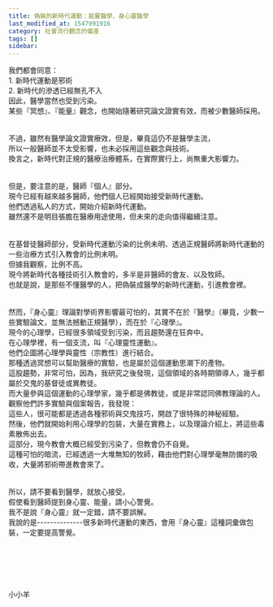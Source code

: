 ```yaml
---
title: 偽裝的新時代運動：能量醫學、身心靈醫學
last_modified_at: 1547991916
category: 社會流行觀念的偏差
tags: []
sidebar: 
---
```


我們都會同意：<br>1.     新時代運動是邪術<br>2.     新時代的滲透已經無孔不入<br><!--more-->因此，醫學當然也受到污染。<br>某些『冥想』、『能量』觀念，也開始隨著研究論文證實有效，而被少數醫師採用。<br><br><br>不過，雖然有醫學論文證實療效，但是，畢竟這仍不是醫學主流，<br>所以一般醫師並不太受影響，也未必採用這些觀念與技術。<br>換言之，新時代對正規的醫療治療體系，在實際實行上，尚無重大影響力。<br><br><br>但是，要注意的是，醫師『個人』部分。<br>現今已經有越來越多醫師，他們個人已經開始接受新時代運動。<br>他們透過私人的方式，開始介紹新時代運動。<br>雖然還不是明目張膽在醫療用途使用，但未來的走向值得繼續注意。<br><br><br>在基督徒醫師部分，受新時代運動污染的比例未明、透過正規醫師將新時代運動的一些治療方式引入教會的比例未明。<br>但據我觀察，比例不高。<br>現今將新時代各種技術引入教會的，多半是非醫師的會友、以及牧師。<br>也就是說，是那些不懂醫學的人，把偽裝成醫學的新時代運動，引進教會裡。<br><br> <br>然而，『身心靈』理論對學術界影響最可怕的，其實不在於『醫學』（畢竟，少數一些實驗論文，並無法撼動正規醫學），而在於『心理學』。<br>現今的心理學，已經很多領域受到污染，而且趨勢還在狂奔中。<br>在心理學裡，有一個支流，叫『心理靈性運動』。<br>他們企圖將心理學與靈性（宗教性）進行結合。<br>那種透過冥想可以幫助醫療的實驗，也是屬於這個運動思潮下的產物。<br>這股趨勢，非常可怕，因為，我研究之後發現，這個領域的各時期領導人，幾乎都屬於交鬼的基督徒或異教徒。<br>而大量參與這個運動的心理學家，幾乎都是佛教徒，或是非常認同佛教理論的人。<br>觀察他們許多實驗與個案報告，我發現：<br>這些人，很可能都是透過各種邪術與交鬼技巧，開啟了很特殊的神秘經驗。<br>然後，他們就開始利用心理學的包裝，大量在實務上，以及理論介紹上，將這些毒素散佈出去。<br>這部分，現今教會大概已經受到污染了，但教會仍不自覺。<br>這種可怕的暗流，已經透過一大堆無知的牧師，藉由他們對心理學毫無防備的吸收，大量將邪術帶進教會來了。<br><br><br>所以，請不要看到醫學，就放心接受。<br>假使看到醫師提到身心靈、能量，請小心警覺。<br>我不是說『身心靈』就一定錯，請不要誤解。<br>我說的是--------------很多新時代運動的東西，會用『身心靈』這種詞彙做包裝，一定要提高警覺。<br><br><br><br><br><br><br>小小羊<br><br><br><br><br><br>